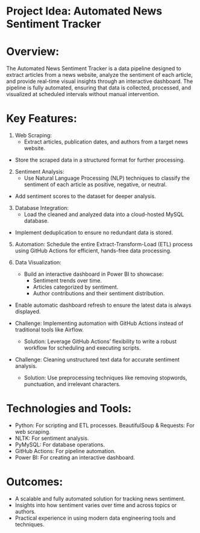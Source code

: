 # Project Idea: Automated News Sentiment Tracker

# Overview:

The Automated News Sentiment Tracker is a data pipeline designed to extract articles from a news website, analyze the sentiment of each article, and provide real-time visual insights through an interactive dashboard. The pipeline is fully automated, ensuring that data is collected, processed, and visualized at scheduled intervals without manual intervention.

# Key Features:

1. Web Scraping:
   * Extract articles, publication dates, and authors from a target news website.
* Store the scraped data in a structured format for further processing.

2. Sentiment Analysis:
   * Use Natural Language Processing (NLP) techniques to classify the sentiment of each article as positive, negative, or neutral.
* Add sentiment scores to the dataset for deeper analysis.

3. Database Integration:
   * Load the cleaned and analyzed data into a cloud-hosted MySQL database.
* Implement deduplication to ensure no redundant data is stored.

5. Automation:
   Schedule the entire Extract-Transform-Load (ETL) process using GitHub Actions for efficient, hands-free data processing.

6. Data Visualization:
   * Build an interactive dashboard in Power BI to showcase:
     * Sentiment trends over time.
     * Articles categorized by sentiment.
     * Author contributions and their sentiment distribution.
* Enable automatic dashboard refresh to ensure the latest data is always displayed.

* Challenge: Implementing automation with GitHub Actions instead of traditional tools like Airflow.
    * Solution: Leverage GitHub Actions’ flexibility to write a robust workflow for scheduling and executing scripts.
* Challenge: Cleaning unstructured text data for accurate sentiment analysis.
    * Solution: Use preprocessing techniques like removing stopwords, punctuation, and irrelevant characters.

# Technologies and Tools:

* Python: For scripting and ETL processes.
BeautifulSoup & Requests: For web scraping.
* NLTK: For sentiment analysis.
* PyMySQL: For database operations.
* GitHub Actions: For pipeline automation.
* Power BI: For creating an interactive dashboard.

# Outcomes:

* A scalable and fully automated solution for tracking news sentiment.
* Insights into how sentiment varies over time and across topics or authors.
* Practical experience in using modern data engineering tools and techniques.

